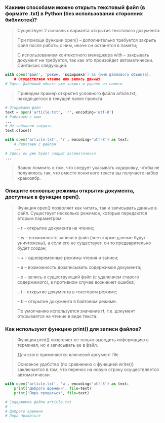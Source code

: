 ### Какими способами можно открыть текстовый файл (в формате .txt) в Python (без использования сторонних библиотек)?

> Существует 2 основных варианта открытия текстового документа:
> 
> При помощи функции open() – дополнительно требуется закрыть файл после работы с ним, иначе он останется в памяти;
> 
> С использованием контекстного менеджера with – закрывать документ не требуется, так как это произойдет автоматически. Синтаксис следующий:

```python
with open('файл', 'режим, 'кодировка') as {имя файлового объекта}:
    # Осуществляем чтение или запись данных
# Здесь файловый объект уже закрыт и удален из памяти
```

> Приведем пример открытия условного файла article.txt, находящегося в текущей папке проекта.

```python
# Открываем файл
text = open('article.txt', 'r', encoding='utf-8')
# Работаем с ним
...
# Не забываем закрыть
text.close()
```

```python
with open('article.txt', 'r', encoding='utf-8') as text:
    # Работаем с файлом
    ...
# Здесь он уже будет закрыт автоматически
...
```

> Важно помнить о том, что следует указывать кодировку, чтобы не получилось так, что вместо понятного текста вы получаете набор кракозябр.

### Опишите основные режимы открытия документа, доступные в функции open().

> Функция open() позволяет как читать, так и записывать данные в файл. Существует несколько режимов, которые передаются вторым параметром:
> 
> – r – открытие документа на чтение;
> 
> – w – возможность записи в файл (все старые данные будут уничтожены), а если его не существует, он то предварительно будет создан;
> 
> – + - одновременные режимы чтения и записи;
> 
> – a – возможность дозаписывать содержимое документа;
> 
> – x – запись в существующий файл (с удалением старого содержимого), в противном случае возникнет ошибка;
> 
> – t – открытие документа в текстовом режиме;
> 
> – b – открытие документа в байтовом режиме.
> 
> По умолчанию используется значение rt, т.е. документ открывается на чтение в виде текста.

### Как используют функцию print() для записи файлов?

> Функция print() позволяет не только выводить информацию в терминал, но и записывать ее в файл. 
> 
> Для этого применяется ключевой аргумент file. 
> 
> Основное удобство (по сравнению с функцией write()) заключается в том, что перенос на новую строку осуществляется автоматически.

```python
with open('article.txt', 'w', encoding='utf-8') as text:
    print('Доброго времени', file=text)
    print('Пора прощаться', file=text)

# Содержимое файла article.txt
# ---
# Доброго времени
# Пора прощаться
```
